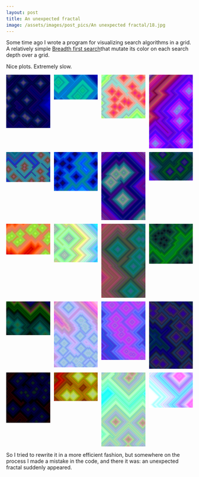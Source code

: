 ```yaml
---
layout: post
title: An unexpected fractal
image: /assets/images/post_pics/An unexpected fractal/18.jpg
---
```


Some time ago I wrote a program for visualizing search algorithms in a grid. A relatively simple [Breadth first search](https://en.wikipedia.org/wiki/Breadth-first_search)that mutate its color on each search depth over a grid.

Nice plots. Extremely slow.
<div style="display: grid; grid-template-columns: repeat(4, 1fr); gap: 10px;">
  <img src="assets/images/post_pics/An unexpected fractal/0.jpg" alt="Image 1" style="width: 100%; max-width: 200px; max-height: 200px; object-fit: cover;">   
  <img src="assets/images/post_pics/An unexpected fractal/1.jpg" alt="Image 2" style="width: 100%; max-width: 200px; max-height: 200px; object-fit: cover;">   
  <img src="assets/images/post_pics/An unexpected fractal/10.jpg" alt="Image 3" style="width: 100%; max-width: 200px; max-height: 200px; object-fit: cover;">  
  <img src="assets/images/post_pics/An unexpected fractal/11.jpg" alt="Image 4" style="width: 100%; max-width: 200px; max-height: 200px; object-fit: cover;">  
  <img src="assets/images/post_pics/An unexpected fractal/12.jpg" alt="Image 5" style="width: 100%; max-width: 200px; max-height: 200px; object-fit: cover;">  
  <img src="assets/images/post_pics/An unexpected fractal/13.jpg" alt="Image 6" style="width: 100%; max-width: 200px; max-height: 200px; object-fit: cover;">  
  <img src="assets/images/post_pics/An unexpected fractal/14.jpg" alt="Image 7" style="width: 100%; max-width: 200px; max-height: 200px; object-fit: cover;">  
  <img src="assets/images/post_pics/An unexpected fractal/15.jpg" alt="Image 8" style="width: 100%; max-width: 200px; max-height: 200px; object-fit: cover;">  
  <img src="assets/images/post_pics/An unexpected fractal/16.jpg" alt="Image 9" style="width: 100%; max-width: 200px; max-height: 200px; object-fit: cover;">  
  <img src="assets/images/post_pics/An unexpected fractal/17.jpg" alt="Image 10" style="width: 100%; max-width: 200px; max-height: 200px; object-fit: cover;"> 
  <img src="assets/images/post_pics/An unexpected fractal/18.jpg" alt="Image 11" style="width: 100%; max-width: 200px; max-height: 200px; object-fit: cover;"> 
  <img src="assets/images/post_pics/An unexpected fractal/19.jpg" alt="Image 12" style="width: 100%; max-width: 200px; max-height: 200px; object-fit: cover;"> 
  <img src="assets/images/post_pics/An unexpected fractal/2.jpg" alt="Image 13" style="width: 100%; max-width: 200px; max-height: 200px; object-fit: cover;">  
  <img src="assets/images/post_pics/An unexpected fractal/3.jpg" alt="Image 14" style="width: 100%; max-width: 200px; max-height: 200px; object-fit: cover;">  
  <img src="assets/images/post_pics/An unexpected fractal/4.jpg" alt="Image 15" style="width: 100%; max-width: 200px; max-height: 200px; object-fit: cover;">  
  <img src="assets/images/post_pics/An unexpected fractal/5.jpg" alt="Image 16" style="width: 100%; max-width: 200px; max-height: 200px; object-fit: cover;">  
  <img src="assets/images/post_pics/An unexpected fractal/6.jpg" alt="Image 17" style="width: 100%; max-width: 200px; max-height: 200px; object-fit: cover;">  
  <img src="assets/images/post_pics/An unexpected fractal/7.jpg" alt="Image 18" style="width: 100%; max-width: 200px; max-height: 200px; object-fit: cover;">  
  <img src="assets/images/post_pics/An unexpected fractal/8.jpg" alt="Image 19" style="width: 100%; max-width: 200px; max-height: 200px; object-fit: cover;">  
  <img src="assets/images/post_pics/An unexpected fractal/9.jpg" alt="Image 20" style="width: 100%; max-width: 200px; max-height: 200px; object-fit: cover;">  
</div>

So I tried to rewrite it in a more efficient fashion, but somewhere on the process I made a mistake in the code, and there it was: an unexpected fractal suddenly appeared.

